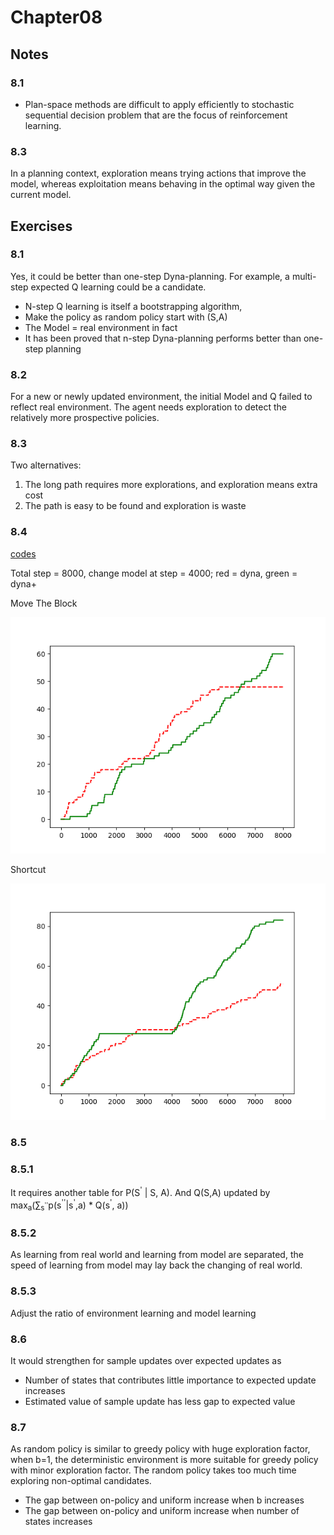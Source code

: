 #   Chapter08
##  Notes
### 8.1
* Plan-space methods are difficult to apply efficiently to stochastic sequential decision problem that are the focus of reinforcement learning.
### 8.3
In a planning context, exploration means trying actions that improve the model,
whereas exploitation means behaving in the optimal way given the current model.
## Exercises
### 8.1
Yes, it could be better than one-step Dyna-planning. For example, a multi-step expected Q learning could be a candidate.
* N-step Q learning is itself a bootstrapping algorithm,
* Make the policy as random policy start with (S,A)
* The Model = real environment in fact
* It has been proved that n-step Dyna-planning performs better than one-step planning
### 8.2
For a new or newly updated environment, the initial Model and Q failed to reflect real environment.
The agent needs exploration to detect the relatively more prospective policies. 
### 8.3
Two alternatives:
1. The long path requires more explorations, and exploration means extra cost
2. The path is easy to be found and exploration is waste
### 8.4
[codes](./codes/ch8)

Total step = 8000, change model at step = 4000; red = dyna, green = dyna+

Move The Block

![move the block](./images/8_4_move.png)

Shortcut

![sc_block](./images/8_4_shortcut.png)
### 8.5
### 8.5.1
It requires another table for P(S<sup>'</sup> | S, A). 
And Q(S,A) updated by max<sub>a</sub>(∑<sub>s<sup>''</sup></sub>p(s<sup>''</sup>|s<sup>'</sup>,a) * Q(s<sup>'</sup>, a))
### 8.5.2
As learning from real world and learning from model are separated, the speed of learning from model may lay back the changing of real world.
### 8.5.3
Adjust the ratio of environment learning and model learning
### 8.6
It would strengthen for sample updates over expected updates as 
* Number of states that contributes little importance to expected update increases
* Estimated value of sample update has less gap to expected value
### 8.7
As random policy is similar to greedy policy with huge exploration factor, 
when b=1, the deterministic environment is more suitable for greedy policy with minor exploration factor.
The random policy takes too much time exploring non-optimal candidates.
* The gap between on-policy and uniform increase when b increases
* The gap between on-policy and uniform increase when number of states increases